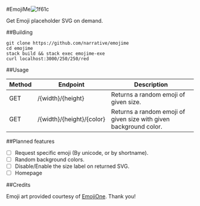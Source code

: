 #EmojiMe![1f61c](https://cdnjs.cloudflare.com/ajax/libs/emojione/2.2.6/assets/png/1f61c.png)

Get Emoji placeholder SVG on demand. 

##Building

```
git clone https://github.com/narrative/emojime
cd emojime
stack build && stack exec emojime-exe
curl localhost:3000/250/250/red
```


##Usage

| Method | Endpoint | Description
|---|---|---|
| GET | /{width}/{height} | Returns a random emoji of given size.
| GET | /{width}/{height}/{color}| Returns a random emoji of given size with given background color.

##Planned features

- [ ] Request specific emoji (By unicode, or by shortname).
- [ ] Random background colors.
- [ ] Disable/Enable the size label on returned SVG.
- [ ] Homepage

##Credits

Emoji art provided courtesy of [EmojiOne](http://emojione.com/). Thank you!


